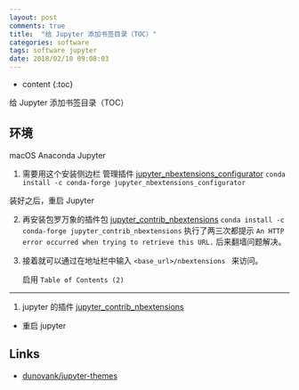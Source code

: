 ```yaml
---
layout: post
comments: true
title:  "给 Jupyter 添加书签目录（TOC）"
categories: software
tags: software jupyter
date: 2018/02/10 09:08:03
---
```


* content
{:toc}

给 Jupyter 添加书签目录（TOC）



## 环境

macOS
Anaconda
Jupyter


1. 需要用这个安装侧边栏 管理插件
[jupyter_nbextensions_configurator](https://github.com/Jupyter-contrib/jupyter_nbextensions_configurator)
`conda install -c conda-forge jupyter_nbextensions_configurator`

 装好之后，重启 Jupyter

 2. 再安装包罗万象的插件包
[jupyter_contrib_nbextensions](https://github.com/ipython-contrib/jupyter_contrib_nbextensions)
`conda install -c conda-forge jupyter_contrib_nbextensions`
执行了两三次都提示 `An HTTP error occurred when trying to retrieve this URL.`
后来翻墙问题解决。

3. 接着就可以通过在地址栏中输入
`<base_url>/nbextensions ` 来访问。

   启用 `Table of Contents (2)`

-----

1. jupyter 的插件
[jupyter_contrib_nbextensions](https://github.com/ipython-contrib/jupyter_contrib_nbextensions/tree/master/src/jupyter_contrib_nbextensions/nbextensions/toc2)

* 重启 jupyter

## Links

* [dunovank/jupyter-themes](https://github.com/dunovank/jupyter-themes)
